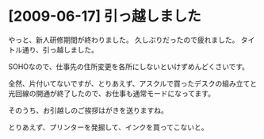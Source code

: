 # [2009-06-17] 引っ越しました


やっと、新人研修期間が終わりました。
久しぶりだったので疲れました。
タイトル通り、引っ越しました。

SOHOなので、仕事先の住所変更を各所にしないといけずめんどくさいです。

全然、片付いてないですが、とりあえず、アスクルで買ったデスクの組み立てと光回線の開通が終了したので、お仕事も通常モードになってます。

そのうち、お引越しのご挨拶はがきを送りますね。

とりあえず、プリンターを発掘して、インクを買ってこないと。
